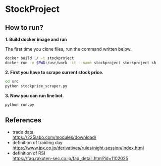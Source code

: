 # StockProject

## How to run?

**1. Build docker image and run**

The first time you clone files, run the command written below.
```bash
docker build ./ -t stockproject 
docker run -v $PWD:/usr/work -it --name stockproject stockproject sh
```

**2. First you have to scrape current stock price.**  
```bash
cd src
python stockprice_scraper.py
```


**3. Now you can run line bot.**  
```bash
python run.py
```


## References

- trade data  
https://225labo.com/modules/download/
- definition of traiding day  
https://www.jpx.co.jp/derivatives/rules/night-session/index.html
- definition of RSI  
https://faq.rakuten-sec.co.jp/faq_detail.html?id=1102025


